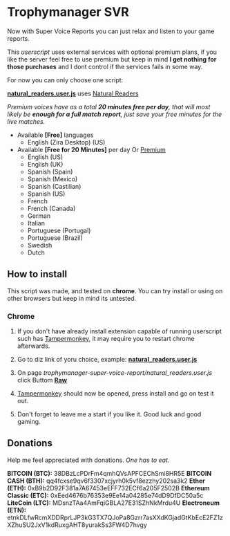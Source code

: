 # Trophymanager SVR

Now with Super Voice Reports you can just relax and listen to your game reports.

This *userscript* uses external services with optional premium plans, if you like the server feel free to use premium but keep in mind **I get nothing for those purchases** and I dont control if the services fails in some way.

For now you can only choose one script:

[**natural_readers.user.js**](https://github.com/etnepres/trophymanager-super-voice-report/blob/master/natural_readers.user.js) uses [Natural Readers](https://www.naturalreaders.com/)

*Premium voices have as a total **20 minutes free per day**, that will most likely be **enough for a full match report**, just save your free minutes for the live matches.*

- Available **[Free]** languages
    - English (Zira Desktop) (US)
- Available **[Free for 20 Minutes]** per day Or [Premium](https://www.naturalreaders.com/webapp.html#upgrade)
    - English (US)
    - English (UK)
    - Spanish (Spain)
    - Spanish (Mexico)
    - Spanish (Castilian)
    - Spanish (US)
    - French
    - French (Canada)
    - German
    - Italian
    - Portuguese (Portugal)
    - Portuguese (Brazil)
    - Swedish
    - Dutch

## How to install

This script was made, and tested on **chrome**. You can try install or using on other browsers but keep in mind its untested.

### Chrome

1. If you don't have already install extension capable of running userscript such has [Tampermonkey](https://chrome.google.com/webstore/detail/tampermonkey/dhdgffkkebhmkfjojejmpbldmpobfkfo?hl=en), it may require you to restart chrome afterwards.

2. Go to diz link of yoru choice, example: [**natural_readers.user.js**](https://github.com/etnepres/trophymanager-super-voice-report/blob/master/natural_readers.user.js) 

3. On page *trophymanager-super-voice-report/natural_readers.user.js* click Buttom [**Raw**](https://raw.githubusercontent.com/etnepres/trophymanager-super-voice-report/master/natural_readers.user.js)

4. [Tampermonkey](https://chrome.google.com/webstore/detail/tampermonkey/dhdgffkkebhmkfjojejmpbldmpobfkfo?hl=en) should now be opened, press install and go on test it out.

5. Don't forget to leave me a start if you like it. Good luck and good gaming.

## **Donations**
Help me feel appreciated with donations. *One has to eat.*

**BITCOIN (BTC):** 38DBzLcPDrFm4qmhQVsAPFCEChSmi8HR5E
**BITCOIN CASH (BTH):** qq4fcxse9qv6f3307xcjyrh0k5vf8ezzhy202sa3k2
**Ether (ETH):** 0xB9b2D92F381a7A67453eEFF732ECf6a205F2502B
**Ethereum Classic (ETC):** 0xEed4676b76353e9Ee14a04285e74dD9DfDC50a5c
**LiteCoin (LTC):** MDsnzTAa4AmFqiGBLA27E31SZhNkMrdu4U
**Electroneum (ETN):** etnkDLfwRcmXDDRprLJP3kG3TX7QJoPa8Gzrr7asXXdKGjadGtKbEcE2FZ1zXZhuSU2JxV1kdRuxgAHT8yurakSs3FW4D7hvgy